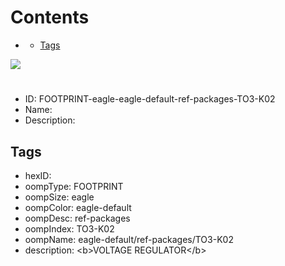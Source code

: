 



Contents
========

* [](#)
	* [Tags](#tags)
  
![][im]
# 

- ID: FOOTPRINT-eagle-eagle-default-ref-packages-TO3-K02
- Name: 
- Description: 

## Tags

- hexID: 
- oompType: FOOTPRINT
- oompSize: eagle
- oompColor: eagle-default
- oompDesc: ref-packages
- oompIndex: TO3-K02
- oompName: eagle-default/ref-packages/TO3-K02
- description: &lt;b&gt;VOLTAGE REGULATOR&lt;/b&gt;



[im]: image.png
